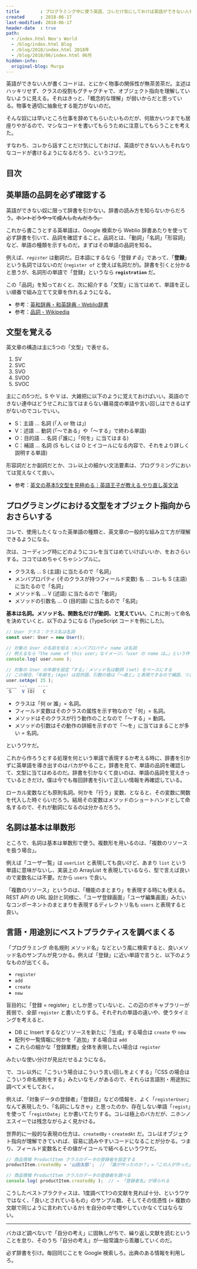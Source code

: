 ```yaml
---
title        : プログラミング中に使う英語、コレだけ気にしておけば英語ができない人も大丈夫、だと思う話
created      : 2018-06-17
last-modified: 2018-06-17
header-date  : true
path:
  - /index.html Neo's World
  - /blog/index.html Blog
  - /blog/2018/index.html 2018年
  - /blog/2018/06/index.html 06月
hidden-info:
  original-blog: Murga
---
```


英語ができない人が書くコードは、とにかく物事の関係性が無茶苦茶だ。主述はハッキリせず、クラスの役割もグチャグチャで、オブジェクト指向を理解していないように見える。それはきっと、「概念的な理解」が弱いからだと思っている。物事を適切に抽象化する能力がないのだ。

そんな奴には早いところ仕事を辞めてもらいたいものだが、何故かいつまでも居座りやがるので、マシなコードを書いてもらうために注意してもらうことを考えた。

すなわち、コレから話すことだけ気にしておけば、英語ができない人もそれなりなコードが書けるようになるだろう、というコツだ。

## 目次

## 英単語の品詞を必ず確認する

英語ができない奴に限って辞書を引かない。辞書の読み方を知らないからだろう。~~ホントどうやって成人したんだろう。~~

これから書こうとする英単語は、Google 検索から Weblio 辞書あたりを使って必ず辞書を引いて、品詞を確認すること。品詞とは、「動詞」「名詞」「形容詞」など、単語の種類を示すものだ。まずはその単語の品詞を知る。

例えば、*`register`* は動詞だ。日本語にするなら「登録*する*」であって、「**登録**」という名詞ではないのだ (`register of` と使えば名詞だが)。辞書を引くと分かると思うが、名詞形の単語で「登録」というなら **`registration`** だ。

この「品詞」を知っておくと、次に紹介する「文型」に当てはめて、単語を正しい順番で組み立てて文章を作れるようになる。

- 参考：[英和辞典・和英辞典 - Weblio辞書](https://ejje.weblio.jp/)
- 参考：[品詞 - Wikipedia](https://ja.wikipedia.org/wiki/品詞#英語の品詞)

## 文型を覚える

英文章の構造は主に5つの「文型」で表せる。

1. SV
2. SVC
3. SVO
4. SVOO
5. SVOC

主にこの5つだ。S や V は、大雑把に以下のように覚えておけばいい。英語のできない連中はどうせこれに当てはまらない難易度の単語や言い回しはできるはずがないのでコレでいい。

- S：主語 … 名詞 (「人 or 物 は」)
- V：述語 … 動詞 (「〜である」や「〜する」で終わる単語)
- O：目的語 … 名詞 (「誰に」「何を」に当てはまる)
- C：補語 … 名詞 (S もしくは O とイコールになる内容で、それをより詳しく説明する単語)

形容詞だとか副詞だとか、コレ以上の細かい文法要素は、プログラミングにおいては覚えなくて良い。

- 参考：[英文の基本5文型を見極める｜英語王子が教える やり直し英文法](https://delta-scope.com/introduction/sentence/01.html)

## プログラミングにおける文型をオブジェクト指向からおさらいする

コレで、使用したくなった英単語の種類と、英文章の一般的な組み立て方が理解できるようになる。

次は、コーディング時にどのようにコレを当てはめていけばいいか、をおさらいする。ココではめちゃくちゃシンプルに。

- クラス名 … S (主語) に当たるので「名詞」
- メンバプロパティ (そのクラスが持つフィールド変数) 名 … コレも S (主語) に当たるので「名詞」
- メソッド名 … V (述語) に当たるので「動詞」
- メソッドの引数名 … O (目的語) に当たるので「名詞」

**基本は名詞。メソッド名、関数名だけが動詞、と覚えていい**。これに則って命名を決めていくと、以下のようになる (TypeScript コードを例にした)。

```typescript
// User クラス：クラス名は名詞
const user: User = new User();

// 対象の User の名前を知る：メンバプロパティ name は名詞
// 例えるなら「the name of this user」なイメージ。「user の name は…」という作り。
console.log( user.name );

// 対象の User の年齢を設定「する」：メソッド名は動詞 (set) をベースにする
// この場合、「年齢を」(Age) は目的語、引数の値は「〜歳と」と表現できるので補語、つまり全体で SVOC の構造だ。
user.setAge( 25 );
____ ---___ ----
 S    V (O)   C
```

- クラスは「何 or 誰」= 名詞。
- フィールド変数はそのクラスの属性を示す物なので「何」= 名詞。
- メソッドはそのクラスが行う動作のことなので「〜する」= 動詞。
- メソッドの引数はその動作の詳細を示すので「〜を」に当てはまることが多い = 名詞。

というワケだ。

これから作ろうとする処理を何という単語で表現するか考える時に、辞書を引かずに英単語を導き出すのはバカがやること。辞書を見て、単語の品詞を確認して、文型に当てはめるのだ。辞書を引かなくて良いのは、単語の品詞を覚えきっているときだけ。僕は今でも毎回辞書を引いて正しい情報を再確認している。

ローカル変数なども原則名詞。何かを「行う」変数、となると、その変数に関数を代入した時ぐらいだろう。結局その変数はメソッドのショートハンドとして命名するので、それが動詞になるのは分かるだろう。

## 名詞は基本は単数形

ところで、名詞は基本は単数形で使う。複数形を用いるのは、「複数のリソースを扱う場合」。

例えば「ユーザ一覧」は `userList` と表現しても良いけど、あまり `list` という単語に意味がないし、実装上の ArrayList を表現しているなら、型で言えば良いので変数名には不要。だから `users` で良い。

「複数のリソース」というのは、「機能のまとまり」を表現する時にも使える。REST API の URL 設計と同様に、「ユーザ登録画面」「ユーザ編集画面」みたいなコンポーネントのまとまりを表現するディレクトリ名も `users` と表現すると良い。

## 言語・用途別にベストプラクティスを調べまくる

「プログラミング 命名規則 メソッド名」などという風に検索すると、良いメソッド名のサンプルが見つかる。例えば「登録」に近い単語で言うと、以下のようなものが出てくる。

- `register`
- `add`
- `create`
- `new`

盲目的に「登録 = register」としか思っていないと、この辺のボキャブラリーが貧弱で、全部 `register` と書いたりする。それぞれの単語の違いや、使うタイミングを考えると、

- DB に Insert するなどリソースを新たに「生成」する場合は `create` や `new`
- 配列や一覧情報に何かを「追加」する場合は `add`
- これらの細かな「登録業務」全体を表現したい場合は `register`

みたいな使い分けが見出だせるようになる。

で、コレ以外に「こういう場合はこういう言い回しをよくする」「CSS の場合はこういう命名規則をする」みたいなモノがあるので、それらは言語別・用途別に調べてメモしておく。

例えば、「対象データの登録者」「登録日」などの情報を、よく「`registerUser`」なんて表現したり、「名詞にしなきゃ」と思ったのか、存在しない単語「`regist`」を使って「`registDate`」とか書いてたりする。コレは極上のバカだが、ニホンノエスイーでは残念ながらよく見かける。

世界的に一般的な表現の仕方は、`createdBy`・`createdAt` だ。コレはオブジェクト指向が理解できていれば、容易に読みやすいコードになることが分かる。つまり、フィールド変数名とその値がイコールで結べるというワケだ。

```javascript
// 商品情報 ProductItem クラスのデータの登録者を設定する
productItem.createdBy = '山田太郎';  // 「誰が作ったのか？」=「この人が作った」の図式が出来上がる

// 商品情報 ProductItem クラスのデータの登録者を調べる
console.log( productItem.createdBy );  // → 「登録者名」が得られる
```

こうしたベストプラクティスは、1度調べて1つの文献を見れば十分、というワケではなく、「良いとされているもの」のサンプル数、そしてその信憑性 (= 複数の文献で同じように言われているか) を自分の中で増やしていかなくてはならない。

---

バカほど調べないで「自分の考え」に固執しがちで、繰り返し文献を読むということを怠り、そのうち「自分の考え」が一般常識から乖離していくのだ。

必ず辞書を引け。毎回同じことを Google 検索しろ。出典のある情報を利用しろ。
